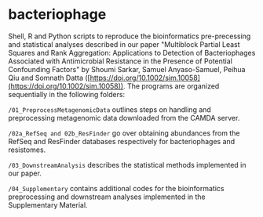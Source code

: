 # bacteriophage
Shell, R and Python scripts to reproduce the bioinformatics pre-precessing and statistical analyses described in our paper "Multiblock Partial Least Squares and Rank Aggregation: Applications to Detection of Bacteriophages Associated with Antimicrobial Resistance in the Presence of Potential Confounding Factors" by Shoumi Sarkar, Samuel Anyaso-Samuel, Peihua Qiu and Somnath Datta ([https://doi.org/10.1002/sim.10058](https://doi.org/10.1002/sim.10058)). The programs are organized sequentially in the following folders:

`/01_PreprocessMetagenomicData` outlines steps on handling and preprocessing metagenomic data downloaded from the CAMDA server.

`/02a_RefSeq and 02b_ResFinder` go over obtaining abundances from the RefSeq and ResFinder databases respectively for bacteriophages and resistomes.

`/03_DownstreamAnalysis` describes the statistical methods implemented in our paper.

`/04_Supplementary` contains additional codes for the bioinformatics preprocessing and downstream analyses implemented in the Supplementary Material.
